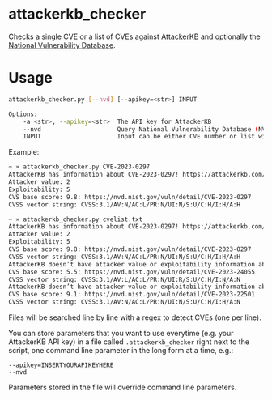 # attackerkb_checker
Checks a single CVE or a list of CVEs against [AttackerKB](https://attackerkb.com/) and optionally the [National Vulnerability Database](https://nvd.nist.gov/).

# Usage
```bash
attackerkb_checker.py [--nvd] [--apikey=<str>] INPUT

Options:
    -a <str>, --apikey=<str>  The API key for AttackerKB
    --nvd                     Query National Vulnerability Database (NVD) for CVS base score and CVSS vector string [default: False]
    INPUT                     Input can be either CVE number or list with one CVE entry per line
```

Example:
```bash
~ » attackerkb_checker.py CVE-2023-0297                                                                                                                         
AttackerKB has information about CVE-2023-0297! https://attackerkb.com/topics/cve-2023-0297
Attacker value: 2
Exploitability: 5
CVS base score: 9.8: https://nvd.nist.gov/vuln/detail/CVE-2023-0297
CVSS vector string: CVSS:3.1/AV:N/AC:L/PR:N/UI:N/S:U/C:H/I:H/A:H
```
```bash
~ » attackerkb_checker.py cvelist.txt                                                                                                                    
AttackerKB has information about CVE-2023-0297! https://attackerkb.com/topics/cve-2023-0297
Attacker value: 2
Exploitability: 5
CVS base score: 9.8: https://nvd.nist.gov/vuln/detail/CVE-2023-0297
CVSS vector string: CVSS:3.1/AV:N/AC:L/PR:N/UI:N/S:U/C:H/I:H/A:H
AttackerKB doesn’t have attacker value or exploitability information about CVE-2023-24055
CVS base score: 5.5: https://nvd.nist.gov/vuln/detail/CVE-2023-24055
CVSS vector string: CVSS:3.1/AV:L/AC:L/PR:N/UI:R/S:U/C:H/I:N/A:N
AttackerKB doesn’t have attacker value or exploitability information about CVE-2023-22501
CVS base score: 9.1: https://nvd.nist.gov/vuln/detail/CVE-2023-22501
CVSS vector string: CVSS:3.1/AV:N/AC:L/PR:N/UI:N/S:U/C:H/I:H/A:N
```

Files will be searched line by line with a regex to detect CVEs (one per line).

You can store parameters that you want to use everytime (e.g. your AttackerKB API key) in a file called `.attackerkb_checker` right next to the script, one command line parameter in the long form at a time, e.g.:
```
--apikey=INSERTYOURAPIKEYHERE
--nvd
```
Parameters stored in the file will override command line parameters.

